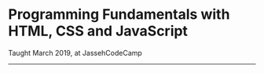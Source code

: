 # Programming Fundamentals with HTML, CSS and JavaScript

Taught March 2019, at JassehCodeCamp

***


